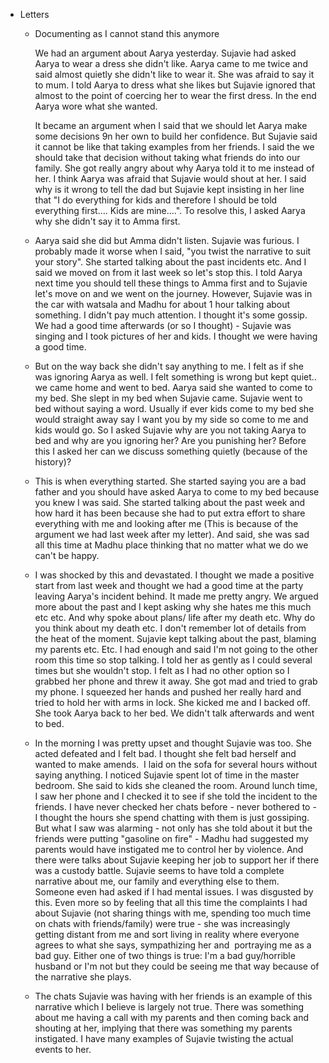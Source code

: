 - Letters
	- Documenting as I cannot stand this anymore
	  
	  We had an argument about Aarya yesterday. Sujavie had asked Aarya to wear a dress she didn't like. Aarya came to me twice and said almost quietly she didn't like to wear it. She was afraid to say it to mum. I told Aarya to dress what she likes but Sujavie ignored that almost to the point of coercing her to wear the first dress. In the end Aarya wore what she wanted.
	  
	  It became an argument when I said that we should let Aarya make some decisions 9n her own to build her confidence. But Sujavie said it cannot be like that taking examples from her friends. I said the we should take that decision without taking what friends do into our family. She got really angry about why Aarya told it to me instead of her. I think Aarya was afraid that Sujavie would shout at her. I said why is it wrong to tell the dad but Sujavie kept insisting in her line that "I do everything for kids and therefore I should be told everything first…. Kids are mine….". To resolve this, I asked Aarya why she didn't say it to Amma first.
	- Aarya said she did but Amma didn't listen. Sujavie was furious. I probably made it worse when I said, "you twist the narrative to suit your story". She started talking about the past incidents etc. And I said we moved on from it last week so let's stop this. I told Aarya next time you should tell these things to Amma first and to Sujavie let's move on and we went on the journey.
	  However, Sujavie was in the car with watsala and Madhu for about 1 hour talking about something. I didn't pay much attention. I thought it's some gossip. We had a good time afterwards (or so I thought) - Sujavie was singing and I took pictures of her and kids. I thought we were having a good time.
	- But on the way back she didn't say anything to me. I felt as if she was ignoring Aarya as well. I felt something is wrong but kept quiet.. we came home and went to bed. Aarya said she wanted to come to my bed. She slept in my bed when Sujavie came. Sujavie went to bed without saying a word. Usually if ever kids come to my bed she would straight away say I want you by my side so come to me and kids would go. So I asked Sujavie why are you not taking Aarya to bed and why are you ignoring her? Are you punishing her? Before this I asked her can we discuss something quietly (because of the history)?
	- This is when everything started. She started saying you are a bad father and you should have asked Aarya to come to my bed because you knew I was said. She started talking about the past week and how hard it has been because she had to put extra effort to share everything with me and looking after me (This is because of the argument we had last week after my letter). And said, she was sad all this time at Madhu place thinking that no matter what we do we can't be happy.
	- I was shocked by this and devastated. I thought we made a positive start from last week and thought we had a good time at the party leaving Aarya's incident behind. It made me pretty angry. We argued more about the past and I kept asking why she hates me this much etc etc. And why spoke about plans/ life after my death etc. Why do you think about my death etc. I don't remember lot of details from the heat of the moment. Sujavie kept talking about the past, blaming my parents etc. Etc. I had enough and said I'm not going to the other room this time so stop talking. I told her as gently as I could several times but she wouldn't stop. I felt as I had no other option so I grabbed her phone and threw it away. She got mad and tried to grab my phone. I squeezed her hands and pushed her really hard and tried to hold her with arms in lock. She kicked me and I backed off. She took Aarya back to her bed. We didn't talk afterwards and went to bed.
	- In the morning I was pretty upset and thought Sujavie was too. She acted defeated and I felt bad. I thought she felt bad herself and wanted to make amends.  I laid on the sofa for several hours without saying anything. I noticed Sujavie spent lot of time in the master bedroom. She said to kids she cleaned the room.
	  Around lunch time, I saw her phone and I checked it to see if she told the incident to the friends. I have never checked her chats before - never bothered to - I thought the hours she spend chatting with them is just gossiping.
	  But what I saw was alarming - not only has she told about it but the friends were putting "gasoline on fire" - Madhu had suggested my parents would have instigated me to control her by violence. And there were talks about Sujavie keeping her job to support her if there was a custody battle. Sujavie seems to have told a complete narrative about me, our family and everything else to them. Someone even had asked if I had mental issues.
	  I was disgusted by this. Even more so by feeling that all this time the complaints I had about Sujavie (not sharing things with me, spending too much time on chats with friends/family) were true - she was increasingly getting distant from me and sort living in reality where everyone agrees to what she says, sympathizing her and  portraying me as a bad guy. Either one of two things is true: I'm a bad guy/horrible husband or I'm not but they could be seeing me that way because of the narrative she plays.
	- The chats Sujavie was having with her friends is an example of this narrative which I believe is largely not true. There was something about me having a call with my parents and then coming back and shouting at her, implying that there was something my parents instigated.
	  I have many examples of Sujavie twisting the actual events to her.